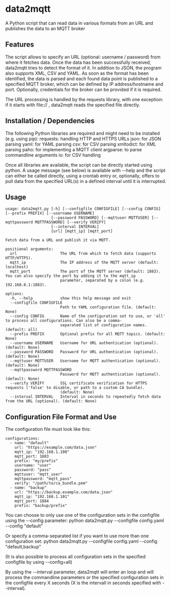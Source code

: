 # data2mqtt
A Python script that can read data in various formats from an URL and publishes the data to an MQTT broker

## Features

The script allows to specify an URL (optional: username / password) from where it fetches data. Once the data has been successfully received, data2mqtt tries to detect the format of it. In addition to JSON, the program also supports XML, CSV and YAML. As soon as the format has been identified, the data is parsed and each found data point is published to a specified MQTT broker, which can be defined by IP address/hostname and port. Optionally, credentials for the broker can be provided if it is required. 

The URL processing is handled by the requests library, with one exception: if it starts with file:// , data2mqtt reads the specified file directly. 

## Installation / Dependencies

The following Python libraries are required and might need to be installed (e.g. using pip):
    requests:        handling HTTP and HTTPS URLs
    json:            for JSON parsing
    yaml:            for YAML parsing
    csv:             for CSV parsing
    xmltodict:       for XML parsing
    paho:            for implementing a MQTT client
    argparse:        to parse commandline arguments
    io:              for CSV handling 

Once all libraries are available, the script can be directly started using python. A usage message (see below) is available with --help and the script can either be called directly, using a crontab entry or, optionally, offers to pull data from the specified URL(s) in a defined interval until it is interrupted.

## Usage

    usage: data2mqtt.py [-h] [--configfile CONFIGFILE] [--config CONFIG] [--prefix PREFIX] [--username USERNAME]
                        [--password PASSWORD] [--mqttuser MQTTUSER] [--mqttpassword MQTTPASSWORD] [--verify VERIFY]
                        [--interval INTERVAL]
                        [url] [mqtt_ip] [mqtt_port]
    
    Fetch data from a URL and publish it via MQTT.
    
    positional arguments:
      url                   The URL from which to fetch data (supports HTTP/HTTPS). 
      mqtt_ip               The IP address of the MQTT server (default: localhost)
      mqtt_port             The port of the MQTT server (default: 1883). You can also specify the port by adding it to the mqtt_ip 
                            parameter, separated by a colon (e.g. 192.168.0.1:1883).
    
    options:
      -h, --help            show this help message and exit
      --configfile CONFIGFILE
                            Path to YAML configuration file. (default: None)
      --config CONFIG       Name of the configuration set to use, or 'all' to process all configurations. Can also be a comma-
                            separated list of configuration names. (default: all)
      --prefix PREFIX       Optional prefix for all MQTT topics. (default: None)
      --username USERNAME   Username for URL authentication (optional). (default: None)
      --password PASSWORD   Password for URL authentication (optional). (default: None)
      --mqttuser MQTTUSER   Username for MQTT authentication (optional). (default: None)
      --mqttpassword MQTTPASSWORD
                            Password for MQTT authentication (optional). (default: None)
      --verify VERIFY       SSL certificate verification for HTTPS requests ('false' to disable, or path to a custom CA bundle).
                            (default: None)
      --interval INTERVAL   Interval in seconds to repeatedly fetch data from the URL (optional). (default: None)


## Configuration File Format and Use

The configuration file must look like this:

    configurations:
      - name: "default"
        url: "https://example.com/data.json"
        mqtt_ip: "192.168.1.100"
        mqtt_port: 1883
        prefix: "my/prefix"
        username: "user"
        password: "pass"
        mqttuser: "mqtt_user"
        mqttpassword: "mqtt_pass"
        verify: "/path/to/ca_bundle.pem"
      - name: "backup"
        url: "https://backup.example.com/data.json"
        mqtt_ip: "192.168.1.101"
        mqtt_port: 1884
        prefix: "backup/prefix"

You can choose to only use one of the configuration sets in the configfile using the --config parameter:
    python data2mqtt.py --configfile config.yaml --config "default"

Or specify a comma-separated list if you want to use more than one configuration set:
    python data2mqtt.py --configfile config.yaml --config "default,backup"

(It is also possible to process all configuration sets in the specified configfile by using --config=all)

By using the --interval parameter, data2mqtt will enter an loop and will process the commandline parameters or the specified configuration sets in the configfile every X seconds (X is the intervall in seconds specified with --interval).

